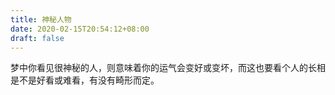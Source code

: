 ```yaml
---
title: 神秘人物
date: 2020-02-15T20:54:12+08:00
draft: false
---
```


梦中你看见很神秘的人，则意味着你的运气会变好或变坏，而这也要看个人的长相是不是好看或难看，有没有畸形而定。

